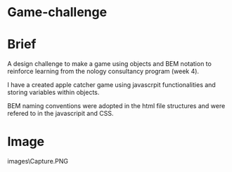 # Game-challenge

# Brief 

A design challenge to make a game using objects and BEM notation to reinforce learning from the nology consultancy program (week 4). 

I have a created apple catcher game using javascrpit functionalities and storing variables within objects. 

BEM naming conventions were adopted in the html file structures and were refered to in the javascripit and CSS. 

 # Image 

 images\Capture.PNG
